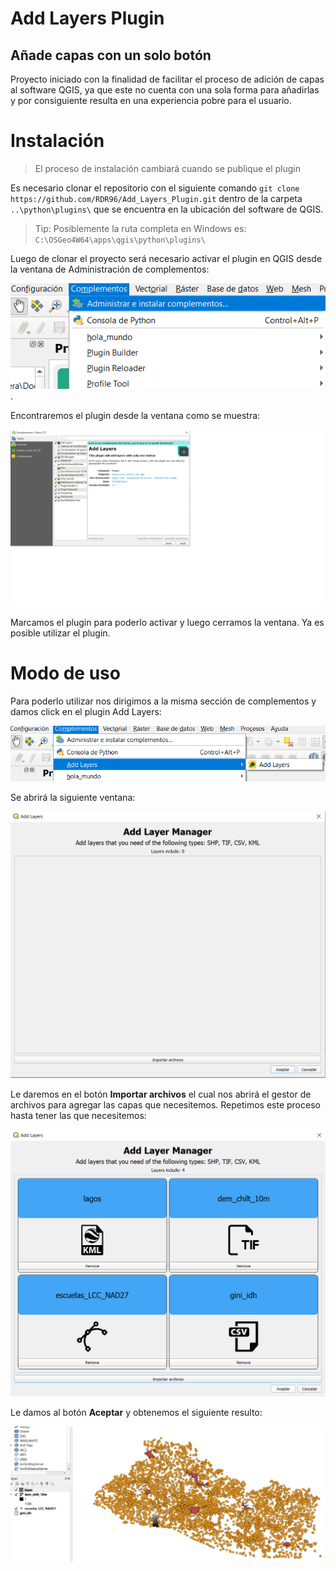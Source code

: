 # Add Layers Plugin
## Añade capas con un solo botón

Proyecto iniciado con la finalidad de facilitar el proceso de adición de capas al software QGIS, ya que este no cuenta
con una sola forma para añadirlas y por consiguiente resulta en una experiencia pobre para el usuario.

# Instalación

> El proceso de instalación cambiará cuando se publique el plugin

Es necesario clonar el repositorio con el siguiente comando `git clone https://github.com/RDR96/Add_Layers_Plugin.git` dentro de la carpeta `..\python\plugins\` que se encuentra en la ubicación del software
de QGIS. 

> Tip: Posiblemente la ruta completa en Windows es: `C:\OSGeo4W64\apps\qgis\python\plugins\`

Luego de clonar el proyecto será necesario activar el plugin en QGIS desde la ventana de Administración de complementos:

![](./images/step1.png).

Encontraremos el plugin desde la ventana como se muestra:

![](./images/step2_include.png)

Marcamos el plugin para poderlo activar y luego cerramos la ventana. Ya es posible utilizar el plugin.

# Modo de uso

Para poderlo utilizar nos dirigimos a la misma sección de complementos y damos click en el plugin Add Layers:

![](./images/step3_man.png)

Se abrirá la siguiente ventana:

![](./images/step4.png)

Le daremos en el botón **Importar archivos** el cual nos abrirá el gestor de archivos para agregar las capas que necesitemos.
Repetimos este proceso hasta tener las que necesitemos:

![](./images/step5.png)

Le damos al botón **Aceptar** y obtenemos el siguiente resulto:

![](./images/step6.png)
